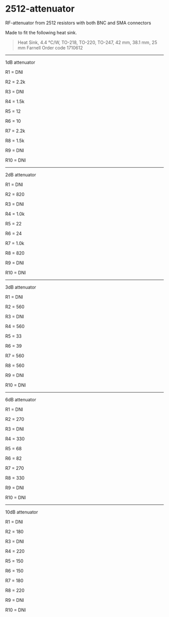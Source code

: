 # 2512-attenuator
RF-attenuator from 2512 resistors with both BNC and SMA connectors

Made to fit the following heat sink. 

> Heat Sink, 4.4 °C/W, TO-218, TO-220, TO-247, 42 mm, 38.1 mm, 25 mm
> Farnell Order code 1710612

---
1dB attenuator

R1  = DNI

R2  = 2.2k

R3  = DNI

R4  = 1.5k

R5  = 12

R6  = 10

R7  =  2.2k

R8  =  1.5k

R9  = DNI

R10 = DNI 

---
2dB attenuator

R1  = DNI

R2  = 820

R3  = DNI

R4  = 1.0k

R5  = 22

R6  = 24

R7  =  1.0k

R8  =  820

R9  = DNI

R10 = DNI

---
3dB attenuator

R1  = DNI

R2  = 560

R3  = DNI

R4  = 560

R5  = 33

R6  = 39

R7  =  560

R8  =  560

R9  = DNI

R10 = DNI  

---
6dB attenuator

R1  = DNI

R2  = 270

R3  = DNI

R4  = 330

R5  = 68

R6  = 82

R7  =  270

R8  =  330

R9  = DNI

R10 = DNI  

---
10dB attenuator

R1  = DNI

R2  = 180

R3  = DNI

R4  = 220

R5  = 150

R6  = 150

R7  =  180

R8  =  220

R9  = DNI

R10 = DNI  
